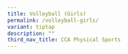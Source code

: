```yaml
---
title: Volleyball (Girls)
permalink: /volleyball-girls/
variant: tiptap
description: ""
third_nav_title: CCA Physical Sports
---
```

